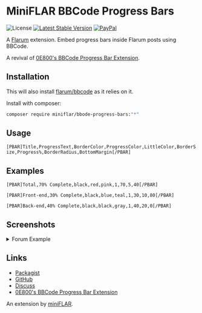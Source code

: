 # MiniFLAR BBCode Progress Bars

![License](https://img.shields.io/badge/license-MIT-blue.svg?style=for-the-badge) [![Latest Stable Version](https://img.shields.io/packagist/v/miniflar/bbode-progress-bars.svg?style=for-the-badge)](https://packagist.org/packages/miniflar/bbode-progress-bars) [![PayPal](https://img.shields.io/badge/paypal-ralkage-4cl?style=for-the-badge&logo=paypal)](https://paypal.me/ralkage)

A [Flarum](http://flarum.org) extension. Embed progress bars inside Flarum posts using BBCode.

A revival of [0E800's BBCode Progress Bar Extension](https://github.com/0E800/flarum-ext-bbcode-bars).

## Installation

This will also install [flarum/bbcode](https://github.com/flarum/bbcode) as it relies on it.

Install with composer:

```sh
composer require miniflar/bbode-progress-bars:"*"
```

## Usage

`[PBAR]Title,ProgressText,BorderColor,ProgressColor,LittleColor,BorderSize,Progress%,BorderRadius,BottomMargin[/PBAR]`


## Examples

`[PBAR]Total,70% Complete,black,red,pink,1,70,5,40[/PBAR]`

`[PBAR]Front-end,30% Complete,black,blue,teal,1,30,10,80[/PBAR]`

`[PBAR]Back-end,40% Complete,black,black,gray,1,40,20,0[/PBAR]`

## Screenshots
<details>
<summary>Forum Example</summary>

![BBCode Progress Bars](http://i.imgur.com/a3Tr3qx.png)
</details>

## Links

- [Packagist](https://packagist.org/packages/miniflar/bbode-progress-bars)
- [GitHub](https://github.com/miniflar/bbode-progress-bars)
- [Discuss](https://discuss.flarum.org/d/{DISCUSS_SLUG_TBD})
- [0E800's BBCode Progress Bar Extension](https://github.com/0E800/flarum-ext-bbcode-bars)

An extension by [miniFLAR](https://github.com/miniflar).
